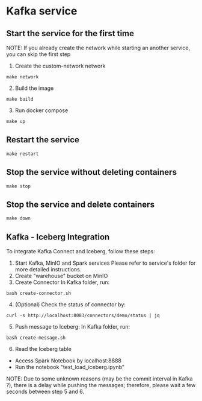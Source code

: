 # Kafka service 
## Start the service for the first time
NOTE: If you already create the network while starting an another service, you can skip the first step
1. Create the custom-network network
```
make network
```
2. Build the image 
```
make build
```
3. Run docker compose
```
make up
```

## Restart the service
```
make restart
```
## Stop the service without deleting containers
```
make stop
```
## Stop the service and delete containers
```
make down
```

## Kafka - Iceberg Integration
To integrate Kafka Connect and Iceberg, follow these steps:
1. Start Kafka, MinIO and Spark services
Please refer to service's folder for more detailed instructions. 
2. Create "warehouse" bucket on MinIO
3. Create Connector 
In Kafka folder, run:
```
bash create-connector.sh
```
4. (Optional) Check the status of connector by:
```
curl -s http://localhost:8083/connectors/demo/status | jq
```
5. Push message to Iceberg:
In Kafka folder, run:
```
bash create-message.sh 
```
6. Read the Iceberg table
- Access Spark Notebook by localhost:8888
- Run the notebook "test_load_iceberg.ipynb"

NOTE: Due to some unknown reasons (may be the commit interval in Kafka ?), there is a delay while pushing the messages; therefore, please wait a few seconds between step 5 and 6.  
